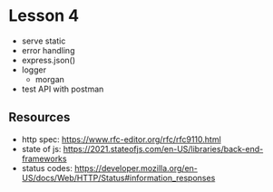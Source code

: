# Lesson 4

- serve static
- error handling 
- express.json()
- logger
  - morgan
- test API with postman

## Resources
- http spec: https://www.rfc-editor.org/rfc/rfc9110.html
- state of js: https://2021.stateofjs.com/en-US/libraries/back-end-frameworks 
- status codes: https://developer.mozilla.org/en-US/docs/Web/HTTP/Status#information_responses
